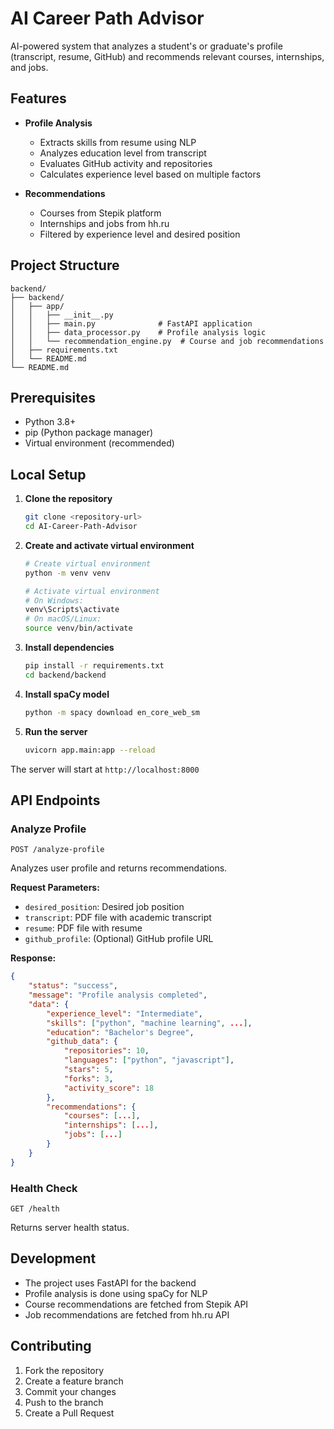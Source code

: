 # AI Career Path Advisor

AI-powered system that analyzes a student's or graduate's profile (transcript, resume, GitHub) and recommends relevant courses, internships, and jobs.

## Features

- **Profile Analysis**
  - Extracts skills from resume using NLP
  - Analyzes education level from transcript
  - Evaluates GitHub activity and repositories
  - Calculates experience level based on multiple factors

- **Recommendations**
  - Courses from Stepik platform
  - Internships and jobs from hh.ru
  - Filtered by experience level and desired position

## Project Structure

```
backend/
├── backend/
│   ├── app/
│   │   ├── __init__.py
│   │   ├── main.py              # FastAPI application
│   │   ├── data_processor.py    # Profile analysis logic
│   │   └── recommendation_engine.py  # Course and job recommendations
│   ├── requirements.txt
│   └── README.md
└── README.md
```

## Prerequisites

- Python 3.8+
- pip (Python package manager)
- Virtual environment (recommended)

## Local Setup

1. **Clone the repository**
   ```bash
   git clone <repository-url>
   cd AI-Career-Path-Advisor
   ```

2. **Create and activate virtual environment**
   ```bash
   # Create virtual environment
   python -m venv venv

   # Activate virtual environment
   # On Windows:
   venv\Scripts\activate
   # On macOS/Linux:
   source venv/bin/activate
   ```

3. **Install dependencies**
   ```bash
   pip install -r requirements.txt
   cd backend/backend
   ```

4. **Install spaCy model**
   ```bash
   python -m spacy download en_core_web_sm
   ```

5. **Run the server**
   ```bash
   uvicorn app.main:app --reload
   ```

The server will start at `http://localhost:8000`

## API Endpoints

### Analyze Profile
```
POST /analyze-profile
```
Analyzes user profile and returns recommendations.

**Request Parameters:**
- `desired_position`: Desired job position
- `transcript`: PDF file with academic transcript
- `resume`: PDF file with resume
- `github_profile`: (Optional) GitHub profile URL

**Response:**
```json
{
    "status": "success",
    "message": "Profile analysis completed",
    "data": {
        "experience_level": "Intermediate",
        "skills": ["python", "machine learning", ...],
        "education": "Bachelor's Degree",
        "github_data": {
            "repositories": 10,
            "languages": ["python", "javascript"],
            "stars": 5,
            "forks": 3,
            "activity_score": 18
        },
        "recommendations": {
            "courses": [...],
            "internships": [...],
            "jobs": [...]
        }
    }
}
```

### Health Check
```
GET /health
```
Returns server health status.

## Development

- The project uses FastAPI for the backend
- Profile analysis is done using spaCy for NLP
- Course recommendations are fetched from Stepik API
- Job recommendations are fetched from hh.ru API

## Contributing

1. Fork the repository
2. Create a feature branch
3. Commit your changes
4. Push to the branch
5. Create a Pull Request 